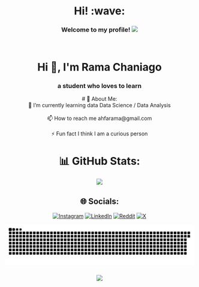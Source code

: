<!--# Hi there 👋-->

<h1 align='center'> Hi! :wave:</h1>
<h3 align="center">
  Welcome to my profile!
  <img src="https://media.giphy.com/media/hvRJCLFzcasrR4ia7z/giphy.gif" width="28">
</h3>

<p align="center">
  <a href="https://github.com/shiinahan/"><img src=""https://readme-typing-svg.herokuapp.com?font=Fira+Code&pause=1000&width=435&lines=Rama+Chaniago+Anagata""></a>
</p>

<h1 align="center">Hi 👋, I'm Rama Chaniago</h1>
<h3 align="center">a student who loves to learn</h3>
<p align='center'>
# 💫 About Me:<br>
🌱 I’m currently learning data Data Science / Data Analysis<br><br>📫 How to reach me ahfarama@gmail.com<br><br>⚡ Fun fact I think I am a curious person
</p>

<!--# 💻 Tech Stack:
![CSS3](https://img.shields.io/badge/css3-%231572B6.svg?style=for-the-badge&logo=css3&logoColor=white) ![HTML5](https://img.shields.io/badge/html5-%23E34F26.svg?style=for-the-badge&logo=html5&logoColor=white) ![Dart](https://img.shields.io/badge/dart-%230175C2.svg?style=for-the-badge&logo=dart&logoColor=white) ![PHP](https://img.shields.io/badge/php-%23777BB4.svg?style=for-the-badge&logo=php&logoColor=white) ![Python](https://img.shields.io/badge/python-3670A0?style=for-the-badge&logo=python&logoColor=ffdd54) ![R](https://img.shields.io/badge/r-%23276DC3.svg?style=for-the-badge&logo=r&logoColor=white) ![Laravel](https://img.shields.io/badge/laravel-%23FF2D20.svg?style=for-the-badge&logo=laravel&logoColor=white) ![Flutter](https://img.shields.io/badge/Flutter-%2302569B.svg?style=for-the-badge&logo=Flutter&logoColor=white) ![Apache](https://img.shields.io/badge/apache-%23D42029.svg?style=for-the-badge&logo=apache&logoColor=white) ![MySQL](https://img.shields.io/badge/mysql-4479A1.svg?style=for-the-badge&logo=mysql&logoColor=white) ![Adobe Photoshop](https://img.shields.io/badge/adobe%20photoshop-%2331A8FF.svg?style=for-the-badge&logo=adobe%20photoshop&logoColor=white) ![Figma](https://img.shields.io/badge/figma-%23F24E1E.svg?style=for-the-badge&logo=figma&logoColor=white) ![Pandas](https://img.shields.io/badge/pandas-%23150458.svg?style=for-the-badge&logo=pandas&logoColor=white) ![NumPy](https://img.shields.io/badge/numpy-%23013243.svg?style=for-the-badge&logo=numpy&logoColor=white) ![Matplotlib](https://img.shields.io/badge/Matplotlib-%23ffffff.svg?style=for-the-badge&logo=Matplotlib&logoColor=black) ![Git](https://img.shields.io/badge/git-%23F05033.svg?style=for-the-badge&logo=git&logoColor=white) ![GitHub](https://img.shields.io/badge/github-%23121011.svg?style=for-the-badge&logo=github&logoColor=white) ![Notion](https://img.shields.io/badge/Notion-%23000000.svg?style=for-the-badge&logo=notion&logoColor=white)
## 🏆 GitHub Trophies
![](https://github-profile-trophy.vercel.app/?username=shiinahan&theme=cobalt&no-frame=true&no-bg=true&margin-w=4)

### ✍️ Random Dev Quote
![](https://quotes-github-readme.vercel.app/api?type=horizontal&theme=radical)
-->
<div align="center">

# 📊 GitHub Stats:
<!--
<img src="https://github-readme-stats.vercel.app/api?username=shiinahan&hide_title=false&hide_rank=false&show_icons=true&include_all_commits=true&count_private=true&disable_animations=false&theme=merko&locale=en&hide_border=false&order=1" height="150" alt="stats graph"  />
<img src="https://github-readme-stats.vercel.app/api/top-langs?username=shiinahan&locale=en&hide_title=false&layout=compact&card_width=320&langs_count=5&theme=merko&hide_border=false&order=2" height="150" alt="languages graph"  />
<img src="https://github-readme-streak-stats.herokuapp.com/?user=shiinahan&theme=merko&hide_border=false")<br/>

### 🔝 Top Contributed Repo
![](https://github-contributor-stats.vercel.app/api?username=shiinahan&limit=5&theme=dark&combine_all_yearly_contributions=true)
---
[![](https://visitcount.itsvg.in/api?id=shiinahan&icon=10&color=0)](https://visitcount.itsvg.in)
-->
<div align="center">
  <img height="200" src="https://media1.tenor.com/m/Wz1BLckFRq4AAAAC/jkt48-oline-manuel.gif"  />
</div>

###

###

## 🌐 Socials:
[![Instagram](https://img.shields.io/badge/Instagram-%23E4405F.svg?logo=Instagram&logoColor=white)](https://instagram.com/frhnahnnn) 
[![LinkedIn](https://img.shields.io/badge/LinkedIn-%230077B5.svg?logo=linkedin&logoColor=white)](https://linkedin.com/in/Ahmad-Farhan-Ramadhan) 
[![Reddit](https://img.shields.io/badge/Reddit-%23FF4500.svg?logo=Reddit&logoColor=white)](https://reddit.com/user/shiinahan) 
[![X](https://img.shields.io/badge/X-black.svg?logo=X&logoColor=white)](https://x.com/RamaChaniago_)  

<img src="https://raw.githubusercontent.com/shiinahan/shiinahan/output/snake.svg" alt="Snake animation" />

###

<div align="center">
  <img src="https://profile-counter.glitch.me/shiinahan/count.svg?"  />
</div>

###

</div>
